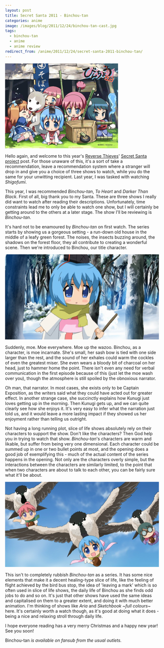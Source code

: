 ```yaml
---
layout: post
title: Secret Santa 2011 - Binchou-tan
categories: anime
image: /images/blog/2011/12/24/binchou-tan-cast.jpg
tags:
  - binchou-tan
  - anime
  - anime review
redirect_from: /anime/2011/12/24/secret-santa-2011-binchou-tan/
---
```

![Binchou-tan cast](/images/blog/2011/12/24/binchou-tan-cast.jpg)

Hello again, and welcome to this year's [Reverse Thieves](http://www.reversethieves.com)' [Secret Santa project](http://reversethieves.com/2011/10/03/call-of-kris-kringle-the-3rd-annual-secret-santa-project/) post. For those unaware of this, it's a sort of take a recommendation, leave a recommendation system where a stranger will drop in and give you a choice of three shows to watch, while you do the same for your unwitting recipient. Last year, I was tasked with watching *Shigofumi*.

This year, I was recommended *Binchou-tan*, *To Heart* and *Darker Than Black*. First of all, big thank you to my Santa. These are three shows I really did want to watch after reading their descriptions. Unfortunately, time constraints lead me to only be able to watch one show, but I will certainly be getting around to the others at a later stage. The show I'll be reviewing is *Binchou-tan*.

It's hard not to be enamoured by *Binchou-tan* on first watch. The series starts by showing us a gorgeous setting - a run-down old house in the middle of a leafy green forest. The noises, the insects buzzing around, the shadows on the forest floor, they all contribute to creating a wonderful scene. Then we're introduced to Binchou, our title character.

![Binchou](/images/blog/2011/12/24/binchou.png)

Suddenly, moe. Moe everywhere. Moe up the wazoo. Binchou, as a character, is moe incarnate. She's small, her sash bow is tied with one side larger than the rest, and the sound of her exhales could warm the cockles of even the greatest miser. She even wears a bloody bit of charcoal on her head, just to hammer home the point. There isn't even any need for verbal communication in the first episode because of this (just let the moe wash over you), though the atmosphere is still spoiled by the obnoxious narrator.

Oh man, that narrator. In most cases, she exists only to be Captain Exposition, as the writers said what they could have acted out for greater effect. In another strange case, she succinctly explains how Kunugi just loves getting up in the morning. Then Kunugi gets up, and we can quite clearly see how she enjoys it. It's very easy to infer what the narration just told us, and it would leave a more lasting impact if they showed us her enjoyment rather than telling us outright.

Not having a long running plot, slice of life shows absolutely rely on their characters to support the show. Don't like the characters? Then God help you in trying to watch that show. *Binchou-tan*'s characters are warm and likable, but suffer from being very one dimensional. Each character could be summed up in one or two bullet points at most, and the opening does a good job of exemplifying this - much of the actual content of the series happens in the opening. Not only are the characters overly simple, but the interactions between the characters are similarly limited, to the point that when two characters are about to talk to each other, you can be fairly sure what it'll be about.

![Binchou-tan's High Flying Birds](/images/blog/2011/12/24/birds.png)

This isn't to completely rubbish *Binchou-tan* as a series. It has some nice elements that make it a decent healing-type slice of life, like the feeling of flight achieved by the bird bus stop, the idea of 'leaving a mark' which is so often used in slice of life shows, the daily life of Binchou as she finds odd jobs to do and so on. It's just that other shows have used the same ideas and capitalised on them to a greater extent, and doing it with much better animation. I'm thinking of shows like *Aria* and *Sketchbook ~full colours~* here. It's certainly worth a watch though, as it's good at doing what it does - being a nice and relaxing stroll through daily life.

I hope everyone reading has a very merry Christmas and a happy new year! See you soon!

Binchou-tan *is available on fansub from the usual outlets.*
